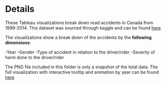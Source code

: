 # Details
These Tableau visualizations break down road accidents in Canada from 1999-2014. This dataset was sourced through kaggle and can be found [here](https://www.kaggle.com/tbsteal/canadian-car-accidents-19942014) 

The visualizations show a break down of the accidents by the __following dimensions__:

-Year
-Gender
-Type of accident in relation to the driver/rider
-Severity of harm done to the driver/rider

The PNG file included in this folder is only a snapshot of the total data. The full visualization with interactive tooltip and animation by year can be found [here](https://public.tableau.com/profile/robert4290#!/vizhome/RoadAccidentsinCanada1999-2014/Multidimensionalbyyearanimation?publish=yes)

